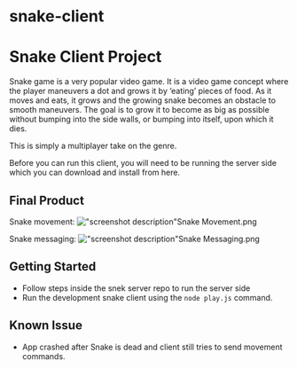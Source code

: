 # snake-client
# Snake Client Project

Snake game is a very popular video game. It is a video game concept where the player maneuvers a dot and grows it by ‘eating’ pieces of food. As it moves and eats, it grows and the growing snake becomes an obstacle to smooth maneuvers. The goal is to grow it to become as big as possible without bumping into the side walls, or bumping into itself, upon which it dies.

This is simply a multiplayer take on the genre.

Before you can run this client, you will need to be running the server side which you can download and install from here. 

## Final Product
Snake movement:
!["screenshot description"](#)Snake Movement.png

Snake messaging:
!["screenshot description"](#)Snake Messaging.png


## Getting Started

- Follow steps inside the snek server repo to run the server side
- Run the development snake client using the `node play.js` command.

## Known Issue
- App crashed after Snake is dead and client still tries to send movement commands.
